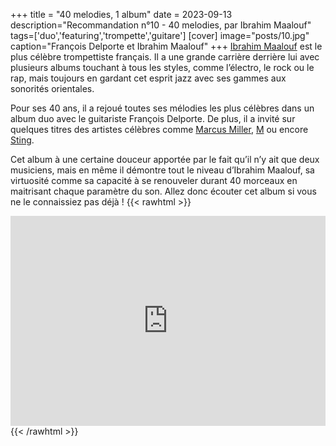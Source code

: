 +++
title = "40 melodies, 1 album"
date = 2023-09-13
description="Recommandation n°10 - 40 melodies, par Ibrahim Maalouf"
tags=['duo','featuring','trompette','guitare']
[cover]
image="posts/10.jpg"
caption="François Delporte et Ibrahim Maalouf"
+++
[Ibrahim Maalouf](https://fr.wikipedia.org/wiki/Ibrahim_Maalouf) est le plus célèbre trompettiste français. Il a une grande carrière derrière lui avec plusieurs albums touchant à tous les styles, comme l’électro, le rock ou le rap, mais toujours en gardant cet esprit jazz avec ses gammes aux sonorités orientales.

Pour ses 40 ans, il a rejoué toutes ses mélodies les plus célèbres dans un album duo avec le guitariste François Delporte. De plus, il a invité sur quelques titres des artistes célèbres comme [Marcus Miller](https://fr.wikipedia.org/wiki/Marcus_Miller), [M](https://fr.wikipedia.org/wiki/Matthieu_Chedid) ou encore [Sting](https://fr.wikipedia.org/wiki/Sting).

Cet album à une certaine douceur apportée par le fait qu’il n’y ait que deux musiciens, mais en même il démontre tout le niveau d’Ibrahim Maalouf, sa virtuosité comme sa capacité à se renouveler durant 40 morceaux en maitrisant chaque paramètre du son. Allez donc écouter cet album si vous ne le connaissiez pas déjà !
{{< rawhtml >}}
<div style="max-width:100%;"><div style="position:relative;padding-bottom:calc(56.25% + 52px);height: 0;"><iframe style="position:absolute;top:0;left:0;" width="100%" height="100%" src="https://odesli.co/embed/?url=https%3A%2F%2Falbum.link%2F40melodies&theme=light" frameborder="0" allowfullscreen sandbox="allow-same-origin allow-scripts allow-presentation allow-popups allow-popups-to-escape-sandbox" allow="clipboard-read; clipboard-write"></iframe></div></div>
{{< /rawhtml >}}